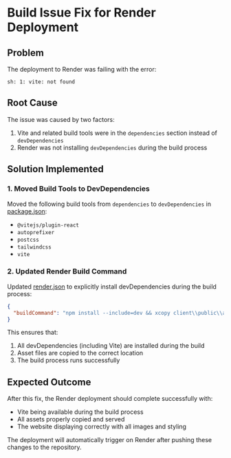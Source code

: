 # Build Issue Fix for Render Deployment

## Problem
The deployment to Render was failing with the error:
```
sh: 1: vite: not found
```

## Root Cause
The issue was caused by two factors:
1. Vite and related build tools were in the `dependencies` section instead of `devDependencies`
2. Render was not installing `devDependencies` during the build process

## Solution Implemented

### 1. Moved Build Tools to DevDependencies
Moved the following build tools from `dependencies` to `devDependencies` in [package.json](file:///c:/Games/ValleyPreview/package.json):
- `@vitejs/plugin-react`
- `autoprefixer`
- `postcss`
- `tailwindcss`
- `vite`

### 2. Updated Render Build Command
Updated [render.json](file:///c:/Games/ValleyPreview/render.json) to explicitly install devDependencies during the build process:
```json
{
  "buildCommand": "npm install --include=dev && xcopy client\\public\\assets\\*.* assets\\ /Y && npm run build"
}
```

This ensures that:
1. All devDependencies (including Vite) are installed during the build
2. Asset files are copied to the correct location
3. The build process runs successfully

## Expected Outcome
After this fix, the Render deployment should complete successfully with:
- Vite being available during the build process
- All assets properly copied and served
- The website displaying correctly with all images and styling

The deployment will automatically trigger on Render after pushing these changes to the repository.